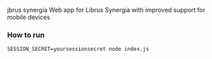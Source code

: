 jbrus synergia
Web app for Librus Synergia with improved support for mobile devices

### How to run

    SESSION_SECRET=yoursessionsecret node index.js


